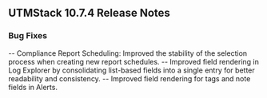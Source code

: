 ## UTMStack 10.7.4 Release Notes


### Bug Fixes
-- Compliance Report Scheduling: Improved the stability of the selection process when creating new report schedules.
-- Improved field rendering in Log Explorer by consolidating list-based fields into a single entry for better readability and consistency.
-- Improved field rendering for tags and note fields in Alerts.